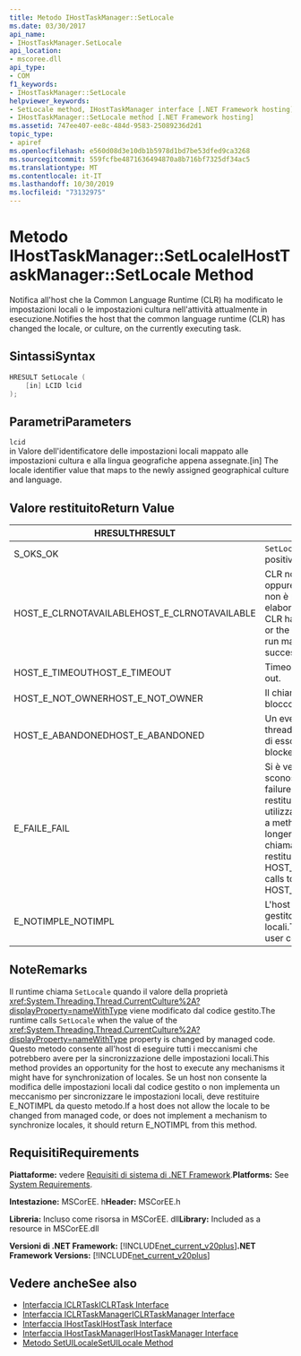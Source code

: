 ```yaml
---
title: Metodo IHostTaskManager::SetLocale
ms.date: 03/30/2017
api_name:
- IHostTaskManager.SetLocale
api_location:
- mscoree.dll
api_type:
- COM
f1_keywords:
- IHostTaskManager::SetLocale
helpviewer_keywords:
- SetLocale method, IHostTaskManager interface [.NET Framework hosting]
- IHostTaskManager::SetLocale method [.NET Framework hosting]
ms.assetid: 747ee407-ee8c-484d-9583-25089236d2d1
topic_type:
- apiref
ms.openlocfilehash: e560d08d3e10db1b5978d1bd7be53dfed9ca3268
ms.sourcegitcommit: 559fcfbe4871636494870a8b716bf7325df34ac5
ms.translationtype: MT
ms.contentlocale: it-IT
ms.lasthandoff: 10/30/2019
ms.locfileid: "73132975"
---
```

# <a name="ihosttaskmanagersetlocale-method"></a><span data-ttu-id="d7caa-102">Metodo IHostTaskManager::SetLocale</span><span class="sxs-lookup"><span data-stu-id="d7caa-102">IHostTaskManager::SetLocale Method</span></span>
<span data-ttu-id="d7caa-103">Notifica all'host che la Common Language Runtime (CLR) ha modificato le impostazioni locali o le impostazioni cultura nell'attività attualmente in esecuzione.</span><span class="sxs-lookup"><span data-stu-id="d7caa-103">Notifies the host that the common language runtime (CLR) has changed the locale, or culture, on the currently executing task.</span></span>  
  
## <a name="syntax"></a><span data-ttu-id="d7caa-104">Sintassi</span><span class="sxs-lookup"><span data-stu-id="d7caa-104">Syntax</span></span>  
  
```cpp  
HRESULT SetLocale (  
    [in] LCID lcid  
);  
```  
  
## <a name="parameters"></a><span data-ttu-id="d7caa-105">Parametri</span><span class="sxs-lookup"><span data-stu-id="d7caa-105">Parameters</span></span>  
 `lcid`  
 <span data-ttu-id="d7caa-106">in Valore dell'identificatore delle impostazioni locali mappato alle impostazioni cultura e alla lingua geografiche appena assegnate.</span><span class="sxs-lookup"><span data-stu-id="d7caa-106">[in] The locale identifier value that maps to the newly assigned geographical culture and language.</span></span>  
  
## <a name="return-value"></a><span data-ttu-id="d7caa-107">Valore restituito</span><span class="sxs-lookup"><span data-stu-id="d7caa-107">Return Value</span></span>  
  
|<span data-ttu-id="d7caa-108">HRESULT</span><span class="sxs-lookup"><span data-stu-id="d7caa-108">HRESULT</span></span>|<span data-ttu-id="d7caa-109">Descrizione</span><span class="sxs-lookup"><span data-stu-id="d7caa-109">Description</span></span>|  
|-------------|-----------------|  
|<span data-ttu-id="d7caa-110">S_OK</span><span class="sxs-lookup"><span data-stu-id="d7caa-110">S_OK</span></span>|<span data-ttu-id="d7caa-111">`SetLocale` ha restituito un esito positivo.</span><span class="sxs-lookup"><span data-stu-id="d7caa-111">`SetLocale` returned successfully.</span></span>|  
|<span data-ttu-id="d7caa-112">HOST_E_CLRNOTAVAILABLE</span><span class="sxs-lookup"><span data-stu-id="d7caa-112">HOST_E_CLRNOTAVAILABLE</span></span>|<span data-ttu-id="d7caa-113">CLR non è stato caricato in un processo oppure CLR si trova in uno stato in cui non è possibile eseguire codice gestito o elaborare la chiamata correttamente.</span><span class="sxs-lookup"><span data-stu-id="d7caa-113">The CLR has not been loaded into a process, or the CLR is in a state in which it cannot run managed code or process the call successfully.</span></span>|  
|<span data-ttu-id="d7caa-114">HOST_E_TIMEOUT</span><span class="sxs-lookup"><span data-stu-id="d7caa-114">HOST_E_TIMEOUT</span></span>|<span data-ttu-id="d7caa-115">Timeout della chiamata.</span><span class="sxs-lookup"><span data-stu-id="d7caa-115">The call timed out.</span></span>|  
|<span data-ttu-id="d7caa-116">HOST_E_NOT_OWNER</span><span class="sxs-lookup"><span data-stu-id="d7caa-116">HOST_E_NOT_OWNER</span></span>|<span data-ttu-id="d7caa-117">Il chiamante non è il proprietario del blocco.</span><span class="sxs-lookup"><span data-stu-id="d7caa-117">The caller does not own the lock.</span></span>|  
|<span data-ttu-id="d7caa-118">HOST_E_ABANDONED</span><span class="sxs-lookup"><span data-stu-id="d7caa-118">HOST_E_ABANDONED</span></span>|<span data-ttu-id="d7caa-119">Un evento è stato annullato mentre un thread bloccato o Fiber era in attesa su di esso.</span><span class="sxs-lookup"><span data-stu-id="d7caa-119">An event was canceled while a blocked thread or fiber was waiting on it.</span></span>|  
|<span data-ttu-id="d7caa-120">E_FAIL</span><span class="sxs-lookup"><span data-stu-id="d7caa-120">E_FAIL</span></span>|<span data-ttu-id="d7caa-121">Si è verificato un errore irreversibile sconosciuto.</span><span class="sxs-lookup"><span data-stu-id="d7caa-121">An unknown catastrophic failure occurred.</span></span> <span data-ttu-id="d7caa-122">Quando un metodo restituisce E_FAIL, CLR non è più utilizzabile all'interno del processo.</span><span class="sxs-lookup"><span data-stu-id="d7caa-122">When a method returns E_FAIL, the CLR is no longer usable within the process.</span></span> <span data-ttu-id="d7caa-123">Le chiamate successive ai metodi di hosting restituiscono HOST_E_CLRNOTAVAILABLE.</span><span class="sxs-lookup"><span data-stu-id="d7caa-123">Subsequent calls to hosting methods return HOST_E_CLRNOTAVAILABLE.</span></span>|  
|<span data-ttu-id="d7caa-124">E_NOTIMPL</span><span class="sxs-lookup"><span data-stu-id="d7caa-124">E_NOTIMPL</span></span>|<span data-ttu-id="d7caa-125">L'host non consente al codice utente gestito di modificare le impostazioni locali.</span><span class="sxs-lookup"><span data-stu-id="d7caa-125">The host does not allow managed user code to modify the locale.</span></span>|  
  
## <a name="remarks"></a><span data-ttu-id="d7caa-126">Note</span><span class="sxs-lookup"><span data-stu-id="d7caa-126">Remarks</span></span>  
 <span data-ttu-id="d7caa-127">Il runtime chiama `SetLocale` quando il valore della proprietà <xref:System.Threading.Thread.CurrentCulture%2A?displayProperty=nameWithType> viene modificato dal codice gestito.</span><span class="sxs-lookup"><span data-stu-id="d7caa-127">The runtime calls `SetLocale` when the value of the <xref:System.Threading.Thread.CurrentCulture%2A?displayProperty=nameWithType> property is changed by managed code.</span></span> <span data-ttu-id="d7caa-128">Questo metodo consente all'host di eseguire tutti i meccanismi che potrebbero avere per la sincronizzazione delle impostazioni locali.</span><span class="sxs-lookup"><span data-stu-id="d7caa-128">This method provides an opportunity for the host to execute any mechanisms it might have for synchronization of locales.</span></span> <span data-ttu-id="d7caa-129">Se un host non consente la modifica delle impostazioni locali dal codice gestito o non implementa un meccanismo per sincronizzare le impostazioni locali, deve restituire E_NOTIMPL da questo metodo.</span><span class="sxs-lookup"><span data-stu-id="d7caa-129">If a host does not allow the locale to be changed from managed code, or does not implement a mechanism to synchronize locales, it should return E_NOTIMPL from this method.</span></span>  
  
## <a name="requirements"></a><span data-ttu-id="d7caa-130">Requisiti</span><span class="sxs-lookup"><span data-stu-id="d7caa-130">Requirements</span></span>  
 <span data-ttu-id="d7caa-131">**Piattaforme:** vedere [Requisiti di sistema di .NET Framework](../../../../docs/framework/get-started/system-requirements.md).</span><span class="sxs-lookup"><span data-stu-id="d7caa-131">**Platforms:** See [System Requirements](../../../../docs/framework/get-started/system-requirements.md).</span></span>  
  
 <span data-ttu-id="d7caa-132">**Intestazione:** MSCorEE. h</span><span class="sxs-lookup"><span data-stu-id="d7caa-132">**Header:** MSCorEE.h</span></span>  
  
 <span data-ttu-id="d7caa-133">**Libreria:** Incluso come risorsa in MSCorEE. dll</span><span class="sxs-lookup"><span data-stu-id="d7caa-133">**Library:** Included as a resource in MSCorEE.dll</span></span>  
  
 <span data-ttu-id="d7caa-134">**Versioni di .NET Framework:** [!INCLUDE[net_current_v20plus](../../../../includes/net-current-v20plus-md.md)]</span><span class="sxs-lookup"><span data-stu-id="d7caa-134">**.NET Framework Versions:** [!INCLUDE[net_current_v20plus](../../../../includes/net-current-v20plus-md.md)]</span></span>  
  
## <a name="see-also"></a><span data-ttu-id="d7caa-135">Vedere anche</span><span class="sxs-lookup"><span data-stu-id="d7caa-135">See also</span></span>

- [<span data-ttu-id="d7caa-136">Interfaccia ICLRTask</span><span class="sxs-lookup"><span data-stu-id="d7caa-136">ICLRTask Interface</span></span>](../../../../docs/framework/unmanaged-api/hosting/iclrtask-interface.md)
- [<span data-ttu-id="d7caa-137">Interfaccia ICLRTaskManager</span><span class="sxs-lookup"><span data-stu-id="d7caa-137">ICLRTaskManager Interface</span></span>](../../../../docs/framework/unmanaged-api/hosting/iclrtaskmanager-interface.md)
- [<span data-ttu-id="d7caa-138">Interfaccia IHostTask</span><span class="sxs-lookup"><span data-stu-id="d7caa-138">IHostTask Interface</span></span>](../../../../docs/framework/unmanaged-api/hosting/ihosttask-interface.md)
- [<span data-ttu-id="d7caa-139">Interfaccia IHostTaskManager</span><span class="sxs-lookup"><span data-stu-id="d7caa-139">IHostTaskManager Interface</span></span>](../../../../docs/framework/unmanaged-api/hosting/ihosttaskmanager-interface.md)
- [<span data-ttu-id="d7caa-140">Metodo SetUILocale</span><span class="sxs-lookup"><span data-stu-id="d7caa-140">SetUILocale Method</span></span>](../../../../docs/framework/unmanaged-api/hosting/ihosttaskmanager-setuilocale-method.md)
